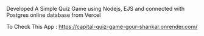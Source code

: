 Developed A Simple Quiz Game using Nodejs, EJS and connected with Postgres online database from Vercel

To Check This App : https://capital-quiz-game-gour-shankar.onrender.com/

